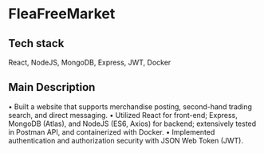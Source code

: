 # FleaFreeMarket

## Tech stack
React, NodeJS, MongoDB, Express, JWT, Docker

## Main Description
•	Built a website that supports merchandise posting, second-hand trading search, and direct messaging.
•	Utilized React for front-end; Express, MongoDB (Atlas), and NodeJS (ES6, Axios) for backend; extensively tested in Postman API, and containerized with Docker.
•	Implemented authentication and authorization security with JSON Web Token (JWT).


